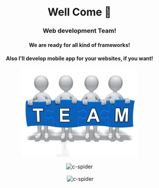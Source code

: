 

<h1 align="center">Well Come 👋</h1>
<h3 align="center">Web development Team!</h3>
<h4 align="center">We are ready for all kind of frameworks!</h4>
<h4 align="center">Also I'll develop mobile app for your websites, if you want!</h4>

<div align="center">
	<img src="https://github.com/c-spider/c-spider/raw/main/tenor.gif" alt="I'm ready!">
</div>

<p align="center"><img src="https://github-readme-stats.vercel.app/api/top-langs/?username=c-spider&layout=compact" alt="c-spider" /></p>

<p align="center">&nbsp;<img align="center" src="https://github-readme-stats.vercel.app/api?username=c-spider&show_icons=true" alt="c-spider" /></p>